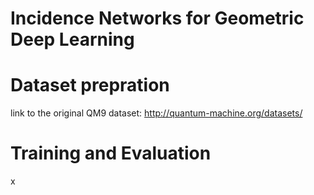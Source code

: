 # Incidence Networks for Geometric Deep Learning


# Dataset prepration

link to the original QM9 dataset: http://quantum-machine.org/datasets/


# Training and Evaluation


x
